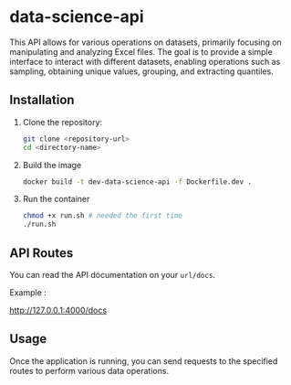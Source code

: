# data-science-api

This API allows for various operations on datasets, primarily focusing on manipulating and analyzing Excel files. The goal is to provide a simple interface to interact with different datasets, enabling operations such as sampling, obtaining unique values, grouping, and extracting quantiles.

## Installation

1. Clone the repository:

   ```bash
   git clone <repository-url>
   cd <directory-name>
   ```

2. Build the image
   ```bash
   docker build -t dev-data-science-api -f Dockerfile.dev .
   ```
3. Run the container
   ```bash
   chmod +x run.sh # needed the first time
   ./run.sh
   ```

## API Routes

You can read the API documentation on your `url/docs`.

Example :

http://127.0.0.1:4000/docs

## Usage

Once the application is running, you can send requests to the specified routes to perform various data operations.
